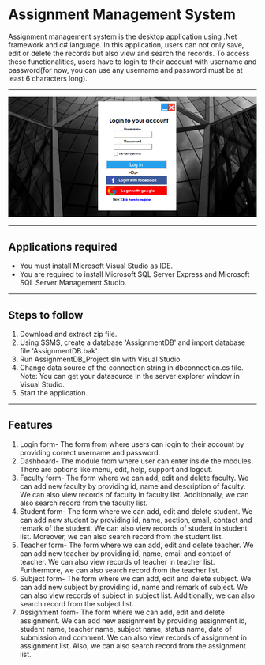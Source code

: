 # Assignment Management System

Assignment management system is the desktop application using .Net framework and c# language. In this application, users can not only save, edit or delete the records but also view and search the records. To access these functionalities, users have to login to their account with username and password(for now, you can use any username and password must be at least 6 characters long). 

---

![](login.PNG)

---

## Applications required

- You must install Microsoft Visual Studio as IDE.
- You are required to install Microsoft SQL Server Express and Microsoft SQL Server Management Studio.

---

## Steps to follow

1. Download and extract zip file.
2. Using SSMS, create a database 'AssignmentDB' and import database file 'AssignmentDB.bak'.
3. Run AssignmentDB_Project.sln with Visual Studio.
4. Change data source of the connection string in dbconnection.cs file.
Note: You can get your datasource in the server explorer window in Visual Studio.
5. Start the application.

---

## Features

1. Login form- The form from where users can login to their account by providing correct username and password.
2. Dashboard- The module from where user can enter inside the modules. There are options like menu, edit, help, support and logout.
3. Faculty form- The form where we can add, edit and delete faculty. We can add new faculty by providing id, name and description of faculty. We can also view records of faculty in faculty list. Additionally, we can also search record from the faculty list.
4. Student form- The form where we can add, edit and delete student. We can add new student by providing id, name, section, email, contact and remark of the student. We can also view records of student in student list. Moreover, we can also search record from the student list.
5. Teacher form- The form where we can add, edit and delete teacher. We can add new teacher by providing id, name, email and contact of teacher. We can also view records of teacher in teacher list. Furthermore, we can also search record from the teacher list.
6. Subject form- The form where we can add, edit and delete subject. We can add new subject by providing id, name and remark of subject. We can also view records of subject in subject list. Additionally, we can also search record from the subject list.
7. Assignment form- The form where we can add, edit and delete assignment. We can add new assignment by providing assignment id, student name, teacher name, subject name, status name, date of submission and comment. We can also view records of assignment in assignment list. Also, we can also search record from the assignment list. 
